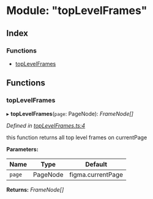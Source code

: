
# Module: "topLevelFrames"

## Index

### Functions

* [topLevelFrames](_toplevelframes_.md#toplevelframes)

## Functions

###  topLevelFrames

▸ **topLevelFrames**(`page`: PageNode): *FrameNode[]*

*Defined in [topLevelFrames.ts:4](https://github.com/figma-plugin-helper-functions/figma-plugin-helpers/blob/e65d5fd/src/helpers/topLevelFrames.ts#L4)*

this function returns all top level frames on currentPage

**Parameters:**

Name | Type | Default |
------ | ------ | ------ |
`page` | PageNode | figma.currentPage |

**Returns:** *FrameNode[]*
